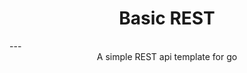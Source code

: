 <h1 style="text-align:center;">Basic REST</h1>
---
<div style="text-align:center;">
A simple REST api template for go
</div>